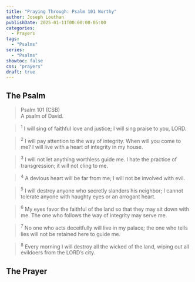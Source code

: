 ```yaml
---
title: "Praying Through: Psalm 101 Worthy"
author: Joseph Louthan
publishDate: 2025-01-11T00:00:00-05:00
categories:
  - Prayers
tags:
  - "Psalms"
series:
  - "Psalms"
showtoc: false
css: "prayers"
draft: true
---
```

## The Psalm

>Psalm 101 (CSB)  
><sup></sup> A psalm of David. 

><sup>1</sup> I will sing of faithful love and justice; I will sing praise to you, LORD. 

><sup>2</sup> I will pay attention to the way of integrity. When will you come to me? I will live with a heart of integrity in my house. 

><sup>3</sup> I will not let anything worthless guide me. I hate the practice of transgression; it will not cling to me. 

><sup>4</sup> A devious heart will be far from me; I will not be involved with evil. 

><sup>5</sup> I will destroy anyone who secretly slanders his neighbor; I cannot tolerate anyone with haughty eyes or an arrogant heart. 

><sup>6</sup> My eyes favor the faithful of the land so that they may sit down with me. The one who follows the way of integrity may serve me. 

><sup>7</sup> No one who acts deceitfully will live in my palace; the one who tells lies will not be retained here to guide me. 

><sup>8</sup> Every morning I will destroy all the wicked of the land, wiping out all evildoers from the LORD’s city.

## The Prayer

<div style="font-variant: small-caps;">

</div>

```text

```

